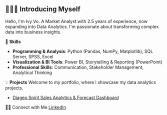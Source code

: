 
🙋🏻‍♀️ Introducing Myself
---
Hello, I'm Ivy Vo. A Market Analyst with 2.5 years of experience, now expanding into Data Analytics. I'm passionate about transforming complex data into business insights.

🚀 **Skills**
- **Programming & Analysis**: Python (Pandas, NumPy, Matplotlib), SQL Server, SPSS, Excel
- **Visualization & BI Tools**: Power BI, Storytelling & Reporting (PowerPoint)
- **Professional Skills**: Communication, Stakeholder Management, Analytical Thinking


💡 **Projects**
Welcome to my portfolio, where I showcase my data analytics projects.

- [Diageo Spirit Sales Analytics & Forecast Dashboard](https://github.com/ivyvo-hub/Diageo-B2B-Off-Trade-Spirit-Sales-Analytics-Forecast-H1-2025-)



👋🏻 Connect with Me
[LinkedIn](https://www.linkedin.com/in/vothikieutrinh/)
